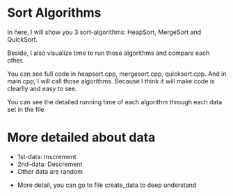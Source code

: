 # Sort Algorithms
In here, I will show you 3 sort-algorithms: HeapSort, MergeSort and QuickSort.

Beside, I also visualize time to run those algorithms and compare each other.

You can see full code in heapsort.cpp, mergesort.cpp, quicksort.cpp. And in main.cpp, I will call those algorithms. Because I think it will make code is clearlly and easy to see.

You can see the detailed running time of each algorithm through each data set in the file

# More detailed about data
- 1st-data: Inscrement 
- 2nd-data: Descrement
- Other data are random 
* More detail, you can go to file create_data to deep understand
